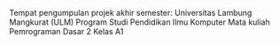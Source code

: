 Tempat pengumpulan projek akhir semester:
Universitas Lambung Mangkurat (ULM)
Program Studi Pendidikan Ilmu Komputer
Mata kuliah Pemrograman Dasar 2
Kelas A1
